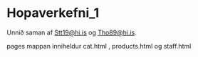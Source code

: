 # Hopaverkefni_1
Unnið saman af Stt19@hi.is og Tho89@hi.is.

pages mappan inniheldur cat.html , products.html og staff.html
